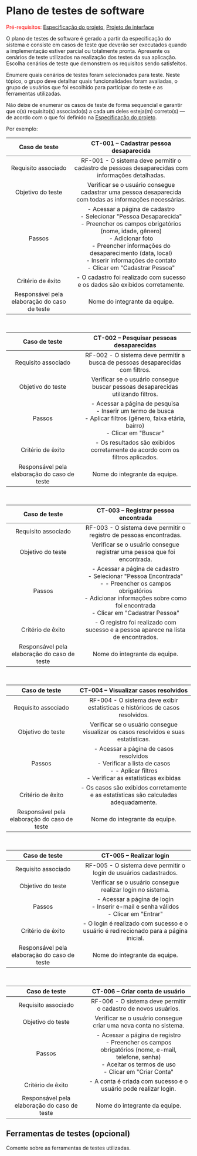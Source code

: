 # Plano de testes de software

<span style="color:red">Pré-requisitos: <a href="03-Product-design.md"> Especificação do projeto</a></span>, <a href="05-Projeto-interface.md"> Projeto de interface</a>

O plano de testes de software é gerado a partir da especificação do sistema e consiste em casos de teste que deverão ser executados quando a implementação estiver parcial ou totalmente pronta. Apresente os cenários de teste utilizados na realização dos testes da sua aplicação. Escolha cenários de teste que demonstrem os requisitos sendo satisfeitos.

Enumere quais cenários de testes foram selecionados para teste. Neste tópico, o grupo deve detalhar quais funcionalidades foram avaliadas, o grupo de usuários que foi escolhido para participar do teste e as ferramentas utilizadas.

Não deixe de enumerar os casos de teste de forma sequencial e garantir que o(s) requisito(s) associado(s) a cada um deles esteja(m) correto(s) — de acordo com o que foi definido na <a href="03-Product-design.md">Especificação do projeto</a>.

Por exemplo:

| **Caso de teste**  | **CT-001 – Cadastrar pessoa desaparecida**  |
|:---: |:---: |
| Requisito associado | RF-001 - O sistema deve permitir o cadastro de pessoas desaparecidas com informações detalhadas. |
| Objetivo do teste | Verificar se o usuário consegue cadastrar uma pessoa desaparecida com todas as informações necessárias. |
| Passos | - Acessar a página de cadastro <br> - Selecionar "Pessoa Desaparecida" <br> - Preencher os campos obrigatórios (nome, idade, gênero) <br> - Adicionar foto <br> - Preencher informações do desaparecimento (data, local) <br> - Inserir informações de contato <br> - Clicar em "Cadastrar Pessoa" |
| Critério de êxito | - O cadastro foi realizado com sucesso e os dados são exibidos corretamente. |
| Responsável pela elaboração do caso de teste | Nome do integrante da equipe. |

<br>

| **Caso de teste**  | **CT-002 – Pesquisar pessoas desaparecidas**  |
|:---: |:---: |
| Requisito associado | RF-002 - O sistema deve permitir a busca de pessoas desaparecidas com filtros. |
| Objetivo do teste | Verificar se o usuário consegue buscar pessoas desaparecidas utilizando filtros. |
| Passos | - Acessar a página de pesquisa <br> - Inserir um termo de busca <br> - Aplicar filtros (gênero, faixa etária, bairro) <br> - Clicar em "Buscar"|
| Critério de êxito | - Os resultados são exibidos corretamente de acordo com os filtros aplicados. |
| Responsável pela elaboração do caso de teste | Nome do integrante da equipe. |

<br>

| **Caso de teste**  | **CT-003 – Registrar pessoa encontrada**  |
|:---: |:---: |
| Requisito associado | RF-003 - O sistema deve permitir o registro de pessoas encontradas. |
| Objetivo do teste | Verificar se o usuário consegue registrar uma pessoa que foi encontrada. |
| Passos | - Acessar a página de cadastro <br> - Selecionar "Pessoa Encontrada" <br> - - Preencher os campos obrigatórios <br> - Adicionar informações sobre como foi encontrada <br> - Clicar em "Cadastrar Pessoa"|
| Critério de êxito | - O registro foi realizado com sucesso e a pessoa aparece na lista de encontrados. |
| Responsável pela elaboração do caso de teste | Nome do integrante da equipe. |

<br>

| **Caso de teste**  | **CT-004 – Visualizar casos resolvidos**  |
|:---: |:---: |
| Requisito associado | RF-004 - O sistema deve exibir estatísticas e históricos de casos resolvidos. |
| Objetivo do teste | Verificar se o usuário consegue visualizar os casos resolvidos e suas estatísticas. |
| Passos | - Acessar a página de casos resolvidos <br> - Verificar a lista de casos <br> - - Aplicar filtros <br> - Verificar as estatísticas exibidas|
| Critério de êxito | - Os casos são exibidos corretamente e as estatísticas são calculadas adequadamente. |
| Responsável pela elaboração do caso de teste | Nome do integrante da equipe. |

<br>

| **Caso de teste**  | **CT-005 – Realizar login**  |
|:---: |:---: |
| Requisito associado | RF-005 - O sistema deve permitir o login de usuários cadastrados. |
| Objetivo do teste | Verificar se o usuário consegue realizar login no sistema. |
| Passos | - Acessar a página de login <br> - Inserir e-mail e senha válidos <br> - Clicar em "Entrar"|
| Critério de êxito | - O login é realizado com sucesso e o usuário é redirecionado para a página inicial. |
| Responsável pela elaboração do caso de teste | Nome do integrante da equipe. |

<br>

| **Caso de teste**  | **CT-006 – Criar conta de usuário**  |
|:---: |:---: |
| Requisito associado | RF-006 - O sistema deve permitir o cadastro de novos usuários. |
| Objetivo do teste | Verificar se o usuário consegue criar uma nova conta no sistema. |
| Passos | - Acessar a página de registro <br> - Preencher os campos obrigatórios (nome, e-mail, telefone, senha) <br> - Aceitar os termos de uso <br> - Clicar em "Criar Conta"|
| Critério de êxito | - A conta é criada com sucesso e o usuário pode realizar login. |
| Responsável pela elaboração do caso de teste | Nome do integrante da equipe. |


## Ferramentas de testes (opcional)

Comente sobre as ferramentas de testes utilizadas.
 

